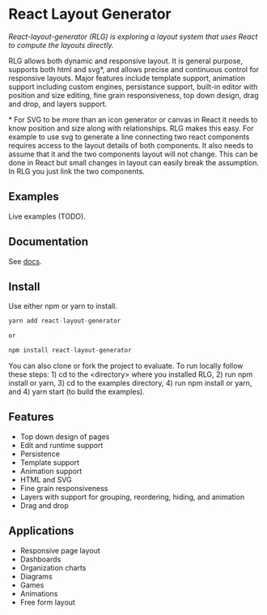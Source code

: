 # React Layout Generator

*React-layout-generator (RLG) is exploring a layout system that uses React to compute the layouts directly.*

RLG allows both dynamic and responsive layout. It is general purpose, supports both html and svg*, and allows precise and continuous control for responsive layouts. Major features include template support, animation support including custom engines, persistance support, built-in editor with position and size editing, fine grain responsiveness, top down design, drag and drop, and layers support.

\* For SVG to be more than an icon generator or canvas in React it needs to know position and size along with relationships. RLG makes this easy. For example to use svg to generate a line connecting two react components requires access to the layout details of both components. It also needs to assume that it and the two components layout will not change. This can be done in React but small changes in layout can easily break the assumption. In RLG you just link the two components.

## Examples

Live examples (TODO). 

## Documentation

See [docs](https://chetmurphy.github.io/react-layout-generator/).

## Install

Use either npm or yarn to install.

```ts
yarn add react-layout-generator

or

npm install react-layout-generator
```

You can also clone or fork the project to evaluate. To run locally follow these steps: 1) cd to the \<directory\> where you installed RLG, 2) run npm install or yarn, 3) cd to the examples directory, 4) run npm install or yarn, and 4) yarn start (to build the examples).

## Features

* Top down design of pages
* Edit and runtime support
* Persistence
* Template support
* Animation support
* HTML and SVG
* Fine grain responsiveness
* Layers with support for grouping, reordering, hiding, and animation
* Drag and drop

## Applications

* Responsive page layout
* Dashboards
* Organization charts
* Diagrams
* Games
* Animations
* Free form layout
